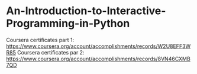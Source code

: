 # An-Introduction-to-Interactive-Programming-in-Python
Coursera certificates part 1: https://www.coursera.org/account/accomplishments/records/W2U8EFF3WR85
Coursera certificates par  2: https://www.coursera.org/account/accomplishments/records/8VN46CXMB7QD
